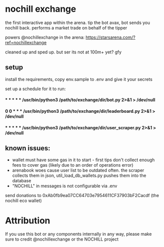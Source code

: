 # nochill exchange
the first interactive app within the arena. tip the bot avax, bot sends you nochill back. performs a market trade on behalf of the tipper

powers @nochillexchange in the arena: https://starsarena.com/?ref=nochillexchange

cleaned up and sped up. but ser its not at 100m+ yet? gfy

## setup

install the requirements, copy env.sample to .env and give it your secrets

set up a schedule for it to run:

#### * * * * * /usr/bin/python3 /path/to/exchange/dir/bot.py 2>&1 > /dev/null
#### 0 0 * * * /usr/bin/python3 /path/to/exchange/dir/leaderboard.py 2>&1 > /dev/null
#### * * * * * /usr/bin/python3 /path/to/exchange/dir/user_scraper.py 2>&1 > /dev/null

## known issues:

* wallet must have some gas in it to start - first tips don't collect enough fees to cover gas (likely due to an order of operations error)
* arenabook woes cause user list to be outdated often. the scraper collects them in json, util_load_db_wallets.py pushes them into the database
* "NOCHILL" in messages is not configurable via .env

  
send donations to 0xAb0fb9ea07CC64703e7954611CF37903bF2Cacdf (the nochill eco wallet)


# Attribution

If you use this bot or any components internally in any way, please make sure to credit @nochillexchange or the NOCHILL project 

